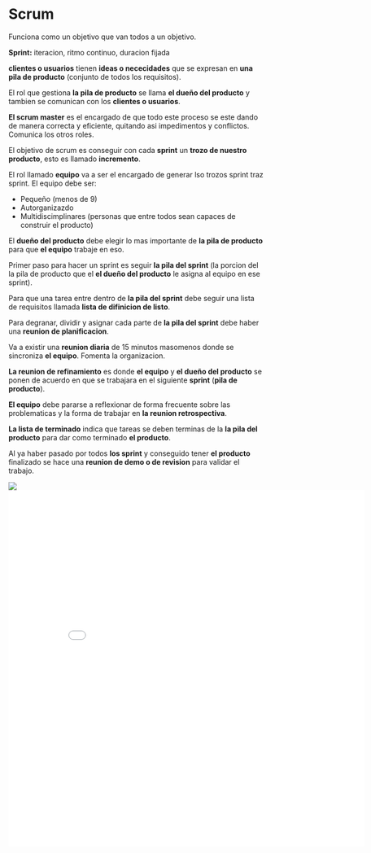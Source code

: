 
# Scrum

Funciona como un objetivo que van todos a un objetivo.

**Sprint:** iteracion, ritmo continuo, duracion fijada

__clientes o usuarios__ tienen __ideas o nececidades__ que se expresan en __una pila de producto__ (conjunto de todos los requisitos). 

El rol que gestiona __la pila de producto__ se llama __el dueño del producto__ y tambien se comunican con los __clientes o usuarios__.

__El scrum master__ es el encargado de que todo este proceso se este dando de manera correcta y eficiente, quitando asi impedimentos y conflictos. Comunica los otros roles.

El objetivo de scrum es conseguir con cada __sprint__ un __trozo de nuestro producto__, esto es llamado __incremento__.

El rol llamado __equipo__ va a ser el encargado de generar lso trozos sprint traz sprint. 
El equipo debe ser:

- Pequeño (menos de 9)
- Autorganizazdo
- Multidiscimplinares (personas que entre todos sean capaces de construir el producto)

El __dueño del producto__ debe elegir lo mas importante de __la pila de producto__ para que __el equipo__ trabaje en eso.

Primer paso para hacer un sprint es seguir __la pila del sprint__ (la porcion del la pila de producto que el __el dueño del producto__ le asigna al equipo en ese sprint).

Para que una tarea entre dentro de __la pila del sprint__ debe seguir una lista de requisitos llamada __lista de difinicion de listo__.

Para degranar, dividir y asignar cada parte de __la pila del sprint__ debe haber una __reunion de planificacion__.

Va a existir una __reunion diaria__ de 15 minutos masomenos donde se sincroniza __el equipo__. Fomenta la organizacion.

__La reunion de refinamiento__ es donde __el equipo__ y __el dueño del producto__ se ponen de acuerdo en que se trabajara en el siguiente __sprint__ (__pila de producto__).

__El equipo__ debe pararse a reflexionar de forma frecuente sobre las problematicas y la forma de trabajar en __la reunion retrospectiva__.

__La lista de terminado__ indica que tareas se deben terminas de la __la pila del producto__ para dar como terminado __el producto__.

Al ya haber pasado por todos __los sprint__ y conseguido tener __el producto__ finalizado se hace una __reunion de demo o de revision__ para validar el trabajo.

<img src="https://img001.prntscr.com/file/img001/n1xRIbHxSN6C1ICB_wIjcg.jpeg">

<embed src="/carpeta-digital/assets/pdf/MetodologiasAgiles_M3.pdf" type="application/pdf" width="700px" height="700px">